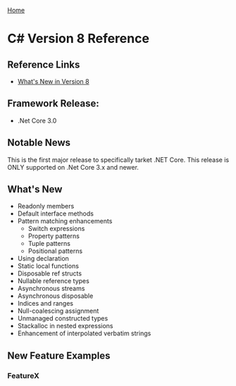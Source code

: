 [Home](../)

# C# Version 8 Reference

## Reference Links

- [What's New in Version 8](https://docs.microsoft.com/en-us/dotnet/csharp/whats-new/csharp-8)

## Framework Release:

- .Net Core 3.0

## Notable News

This is the first major release to specifically tarket .NET Core. This release is ONLY supported on .Net Core 3.x and newer.

## What's New

- Readonly members
- Default interface methods
- Pattern matching enhancements
  - Switch expressions
  - Property patterns
  - Tuple patterns
  - Positional patterns
- Using declaration
- Static local functions
- Disposable ref structs
- Nullable reference types
- Asynchronous streams
- Asynchronous disposable
- Indices and ranges
- Null-coalescing assignment
- Unmanaged constructed types
- Stackalloc in nested expressions
- Enhancement of interpolated verbatim strings

## New Feature Examples

### FeatureX
